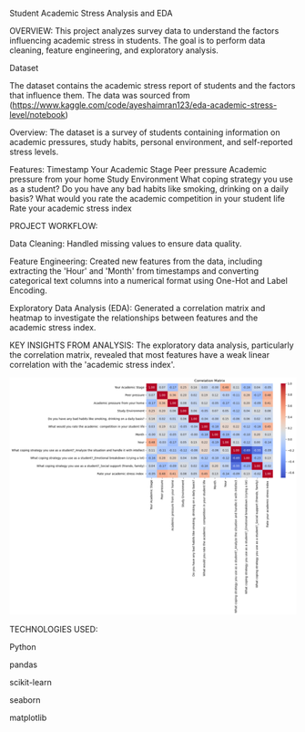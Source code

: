 Student Academic Stress Analysis and EDA

OVERVIEW:
This project analyzes survey data to understand the factors influencing academic stress in students. The goal is to perform data cleaning, feature engineering, and exploratory analysis.

Dataset

The dataset contains the academic stress report of students and the factors that influence them. The data was sourced from
(https://www.kaggle.com/code/ayeshaimran123/eda-academic-stress-level/notebook)

Overview:
The dataset is a survey of students containing information on academic pressures, study habits, personal environment, and self-reported stress levels.

Features:
Timestamp	Your Academic Stage	Peer pressure	Academic pressure from your home	Study Environment	What coping strategy you use as a student?	Do you have any bad habits like smoking, drinking on a daily basis?	What would you rate the academic competition in your student life	Rate your academic stress index


PROJECT WORKFLOW:

Data Cleaning: Handled missing values to ensure data quality.

Feature Engineering: Created new features from the data, including extracting the 'Hour' and 'Month' from timestamps and converting categorical text columns into a numerical format using One-Hot and Label Encoding.

Exploratory Data Analysis (EDA): Generated a correlation matrix and heatmap to investigate the relationships between features and the academic stress index.

KEY INSIGHTS FROM ANALYSIS:
The exploratory data analysis, particularly the correlation matrix, revealed that most features have a weak linear correlation with the 'academic stress index'.

![Heat map](image.png)

TECHNOLOGIES USED:

Python

pandas

scikit-learn

seaborn

matplotlib